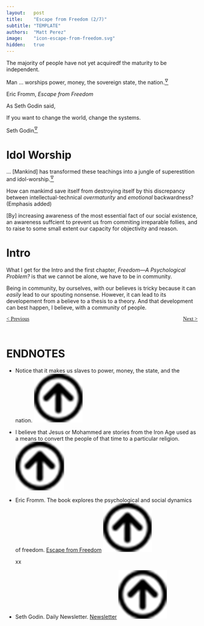 ```yaml
---
layout:   post
title:    "Escape from Freedom (2/7)"
subtitle: "TEMPLATE"
authors:  "Matt Perez"
image:    "icon-escape-from-freedom.svg"
hidden:   true
---
```


<div style='display:none; '>
 <p><em>Escape from Freedom</em> was published in 1941. Pim de Morre, co-founder of <em>Corporate Rebels</em>, reminded me of <em>Escape from Freedom</em> which I first read when I was 18-19 years old (I am a mere 73 now).</p>
</div>

<div class="_citation">
 <p>The majority of people have not yet acquiredf the maturity to be independent.</p>
 
 <p>Man &hellip; worships power, money, the sovereign state, the nation.<a href='#en01'><sup id='bm01'>&hairsp;&nabla;&hairsp;</sup></a></p>

 <p id="_signature">Eric Fromm, <em>Escape from Freedom</em></p>
</div>

<p>As Seth Godin said,</p>
 <div class="_citation">
  <p>If you want to change the world, change the systems.</p>
  <p id="_signature">Seth Godin<a href='#en02'><sup id='bm02'>&hairsp;&nabla;&hairsp;</sup></a></p>
 </div>

<h1>Idol Worship</h1>
 <div class="_citation">
  <p>&hellip; [Mankind] has transformed these teachings into a jungle of superestition and idol-worship.<a href='#en03'><sup id='bm03'>&hairsp;&nabla;&hairsp;</sup></a></p>
  <p>How can mankimd save itself from destroying itself by this discrepancy between intellectual-technical <em>overmaturity</em> and <em>emotional</em> backwardness? (Emphasis added)</p>
  <p>[By] increasing awareness of the most essential fact of our social existence, an awareness suffcient to prevent us from commiting irreparable follies, and to raise to some small extent our capacity for objectivity and reason.</p>
 </div>

<h1>Intro</h1>
 <p>What I get for the Intro and the first chapter, <em>Freedom&mdash;A Psychological Problem?</em> is that we cannot be alone, we have to be in community.</p>
 <p>Being in community, by ourselves, with our believes is tricky because it can <em>easily</em> lead to our spouting nonsense. However, it can lead to its developement from a believe to a thesis to a theory. And that development can best happen, I believe, with a community of people.</p>

<div style="margin-bottom:1in; font-family: American Typewriter, serif; ">
 <span style="float:left; ">
  <a href="https://radicalcompanies.com/2024/12/21/escape-from-freedom">&lt; Previous</a>
 </span>
 <span style="float:right; ">
  <a href="https://radicalcompanies.com/2024/12/23/escape-from-freedom">Next &gt;</a>
 </span>
</div>

<h1 class="_section">ENDNOTES</h1>
 <ul>
  <li id="en01">
   <p class="_list-item">
    Notice that it makes us slaves to power, money, the state, and the nation.
    <a class="_uparrow" href="#bm01"><img src="/assets/img/arrow-up-icon.png"></a>
   </p>
  </li>
  <li id="en02">
   <p class="_list-item">
    I believe that Jesus or Mohammed are stories from the Iron Age used as a means to convert the people of that time to a particular religion.
    <a class="_uparrow" href="#bm02"><img src="/assets/img/arrow-up-icon.png"></a>
   </p>
  </li>
  <li id="en03">
   <p class="_list-item">
    Eric Fromm.
    The book explores the psychological and social dynamics of freedom.
    <a href="https://www.amazon.com/Escape-Freedom-Erich-Fromm/dp/0805031499" target="_blank">Escape from Freedom</a>
    <a class="_uparrow" href="#bm03"><img src="/assets/img/arrow-up-icon.png"></a>
   </p>
  </li>
  xx
  <li id="en04">
   <p class="_list-item">
    Seth Godin.
    Daily Newsletter.
    <a href="https://seths.blog/2024/12/our-new-school/" target="_blank">Newsletter</a>
    <a class="_uparrow" href="#bm04"><img src="/assets/img/arrow-up-icon.png"></a>
   </p>
  </li>
 </ul>